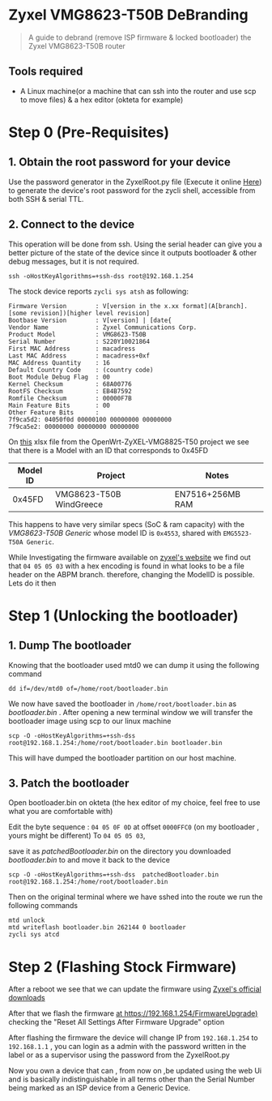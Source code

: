 # Zyxel VMG8623-T50B DeBranding
> A guide to debrand (remove ISP firmware & locked bootloader) the Zyxel VMG8623-T50B router

## Tools required 
- A Linux machine(or a machine that can ssh into the router and use scp to move files) & a hex editor (okteta for example)


# Step 0 (Pre-Requisites)

## 1. Obtain the root password for your device 

Use the password generator in the ZyxelRoot.py file (Execute it online [Here](https://www.onlinegdb.com/XR_spa_we)) to generate the device's root password for the zycli shell, accessible from both SSH & serial TTL. 

## 2. Connect to the device 

This operation will be done from ssh.
Using the serial header  can give you a better picture of the state of the device since it outputs bootloader & other debug messages, but it is not required. 
```
ssh -oHostKeyAlgorithms=+ssh-dss root@192.168.1.254
``` 


The stock device reports `zycli sys atsh` as following: 

```
Firmware Version        : V[version in the x.xx format](A[branch].[some revision])[higher level revision]
Bootbase Version        : V[version] | [date{
Vendor Name             : Zyxel Communications Corp.
Product Model           : VMG8623-T50B
Serial Number           : S220Y10021864
First MAC Address       : macadress
Last MAC Address        : macadress+0xf
MAC Address Quantity    : 16
Default Country Code    : (country code)
Boot Module Debug Flag  : 00
Kernel Checksum         : 68A00776
RootFS Checksum         : EB4B7592
Romfile Checksum        : 00000F7B
Main Feature Bits       : 00
Other Feature Bits      :
7f9ca5d2: 04050f0d 00000100 00000000 00000000
7f9ca5e2: 00000000 00000000 00000000
```

On [this](https://github.com/AgostinoA/OpenWrt-ZyXEL-VMG8825-T50/blob/main/stock/V5.50(ABOM.3)C0/docs_zyxel/Zyxel_Model_ID_and_Firmware_version.xlsx) xlsx file from the OpenWrt-ZyXEL-VMG8825-T50 project we see that there is a Model with an ID that corresponds to 0x45FD

|Model ID|	Project|	Notes |
|-|-|-|
|0x45FD|	VMG8623-T50B WindGreece|	EN7516+256MB RAM|

This happens to have very similar specs (SoC & ram capacity) with the _VMG8623-T50B Generic_ whose model ID is `0x4553`, shared with `EMG5523-T50A Generic`.

While Investigating the firmware available on [zyxel's website](https://www.zyxel.com/global/en/support/download?model=vmg3625-t50b) we find out that `04 05 05 03` with a hex encoding is found in what looks to be a file header on the ABPM branch.
therefore, changing the ModelID is  possible. Lets do it then 


# Step 1 (Unlocking the bootloader)

## 1. Dump The bootloader 

Knowing that the bootloader used mtd0 we can dump it using the following command

```
dd if=/dev/mtd0 of=/home/root/bootloader.bin
```
We now have saved the bootloader in `/home/root/bootloader.bin` as _bootloader.bin_ .
After opening a new  terminal window we will transfer the bootloader image using scp to our linux machine  
```
scp -O -oHostKeyAlgorithms=+ssh-dss root@192.168.1.254:/home/root/bootloader.bin bootloader.bin
```
This will have dumped the bootloader partition on our host machine. 

## 3. Patch the bootloader 

Open bootloader.bin on okteta (the hex editor of my choice, feel free to use what you are comfortable with)

Edit the byte sequence : `04 05 0F 0D` at offset `0000FFC0` (on my bootloader , yours might be different) To `04 05 05 03`,

save it  as _patchedBootloader.bin_ on the directory you downloaded _bootloader.bin_ to and move it back to the device
```
scp -O -oHostKeyAlgorithms=+ssh-dss  patchedBootloader.bin root@192.168.1.254:/home/root/bootloader.bin
```
 Then on the original terminal where we have sshed into the route we run the following commands

```
mtd unlock
mtd writeflash bootloader.bin 262144 0 bootloader
zycli sys atcd
```


# Step 2  (Flashing Stock Firmware)

After a reboot we see that we can update the firmware using [Zyxel's official downloads](https://www.zyxel.com/global/en/support/download?model=vmg3625-t50b)

After that we flash the firmware [at https://192.168.1.254/FirmwareUpgrade)](https://192.168.1.254/FirmwareUpgrade) checking the "Reset All Settings After Firmware Upgrade" option

After flashing the firmware the device will change IP from `192.168.1.254` to `192.168.1.1` , you can login as a admin with the password written in the label
or as a supervisor using the password from the ZyxelRoot.py

Now you own a device that can , from now on ,be updated using the web Ui and is basically indistinguishable in all terms other than the Serial Number being marked as an ISP device from a Generic Device.
